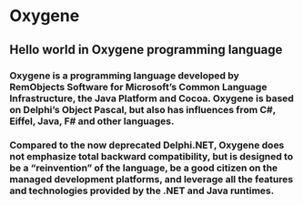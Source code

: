 # Oxygene
## Hello world in Oxygene programming language

### Oxygene is a programming language developed by RemObjects Software for Microsoft’s Common Language Infrastructure, the Java Platform and Cocoa. Oxygene is based on Delphi’s Object Pascal, but also has influences from C#, Eiffel, Java, F# and other languages.

### Compared to the now deprecated Delphi.NET, Oxygene does not emphasize total backward compatibility, but is designed to be a “reinvention” of the language, be a good citizen on the managed development platforms, and leverage all the features and technologies provided by the .NET and Java runtimes.